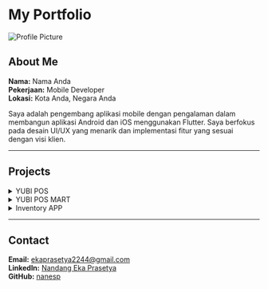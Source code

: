 # My Portfolio

![Profile Picture](https://via.placeholder.com/150) <!-- Ganti URL ini dengan foto Anda -->

## About Me
**Nama:** Nama Anda  
**Pekerjaan:** Mobile Developer  
**Lokasi:** Kota Anda, Negara Anda

Saya adalah pengembang aplikasi mobile dengan pengalaman dalam membangun aplikasi Android dan iOS menggunakan Flutter. Saya berfokus pada desain UI/UX yang menarik dan implementasi fitur yang sesuai dengan visi klien.

---

## Projects

<details>
  <summary>YUBI POS</summary>
  
  ![Project Image](https://github.com/naneps/cv-md/blob/main/assets/yubipos-convensional.png?raw=true)

  **Deskripsi:**  
  YUBI POS adalah aplikasi Point of Sale (POS) yang dirancang khusus untuk restoran dan kafe. Aplikasi ini menyediakan fitur lengkap yang mencakup manajemen pesanan, inventaris, pelaporan penjualan, dan integrasi pembayaran. Dengan antarmuka yang user-friendly, YUBI POS membantu restoran dan kafe mengelola operasional harian dengan lebih efisien dan tepat waktu. Sistem ini berjalan di perangkat Android dan Desktop, memberikan fleksibilitas kepada pengguna untuk mengakses aplikasi dari berbagai platform.

  **Tech Stack:**
  - ![Flutter](https://img.shields.io/badge/-Flutter-02569B?logo=flutter&logoColor=white)
  - ![Dart](https://img.shields.io/badge/-Dart-0175C2?logo=dart&logoColor=white)
  - ![Laravel](https://img.shields.io/badge/-Laravel-FF2D20?logo=laravel&logoColor=white)
  - ![Firebase](https://img.shields.io/badge/-Firebase-FFCA28?logo=firebase&logoColor=white)
  
</details>



<details>
  <summary>YUBI POS MART</summary>
  
  ![Project Image](https://github.com/naneps/cv-md/blob/main/assets/yubipos-mart.png?raw=true)

  **Deskripsi:**  
  YUBI POS MART adalah aplikasi Point of Sale (POS) yang dirancang khusus untuk kebutuhan operasional minimarket dan toko retail. Aplikasi ini menawarkan fitur-fitur yang mendukung manajemen stok barang, pelacakan penjualan, integrasi sistem kasir, dan laporan keuangan yang terperinci. Dengan antarmuka yang mudah digunakan, YUBI POS MART membantu pemilik toko dalam mengelola operasional sehari-hari dengan lebih efisien dan akurat. Aplikasi ini mendukung platform Android dan Desktop.

  **Tech Stack:**
  - ![Flutter](https://img.shields.io/badge/-Flutter-02569B?logo=flutter&logoColor=white)
  - ![Dart](https://img.shields.io/badge/-Dart-0175C2?logo=dart&logoColor=white)
  - ![Laravel](https://img.shields.io/badge/-Laravel-FF2D20?logo=laravel&logoColor=white)
  - ![Firebase](https://img.shields.io/badge/-Firebase-FFCA28?logo=firebase&logoColor=white)
  
</details>


<details>
  <summary>Inventory APP</summary>
  
  ![Project Image](https://via.placeholder.com/400x200)

  **Deskripsi:**  
  Inventory APP adalah aplikasi yang dirancang untuk membantu petugas dalam mengatur keluar masuknya barang di setiap toko atau stok mart yang tersebar di berbagai cabang. Aplikasi ini menawarkan fitur-fitur seperti pelacakan stok barang secara real-time, pengelolaan data barang masuk dan keluar, serta laporan inventaris yang akurat dan mudah diakses. Dengan Inventory APP, proses manajemen stok menjadi lebih efisien, mengurangi risiko kekurangan atau kelebihan stok, dan memastikan ketersediaan barang di seluruh cabang toko.

  **Tech Stack:**
  - ![Flutter](https://img.shields.io/badge/-Flutter-02569B?logo=flutter&logoColor=white)
  - ![Laravel](https://img.shields.io/badge/-Laravel-FF2D20?logo=laravel&logoColor=white)
  - ![Firebase](https://img.shields.io/badge/-Firebase-FFCA28?logo=firebase&logoColor=white)
  
</details>


---

## Contact

**Email:** ekaprasetya2244@gmail.com  
**LinkedIn:** [Nandang Eka Prasetya](https://linkedin.com/in/nandang-eka-prasetya)  
**GitHub:** [nanesp](https://github.com/naneps)
